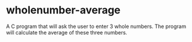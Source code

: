 # wholenumber-average
A C program that will ask the user to enter 3 whole numbers. The program will calculate the average of these three numbers.
